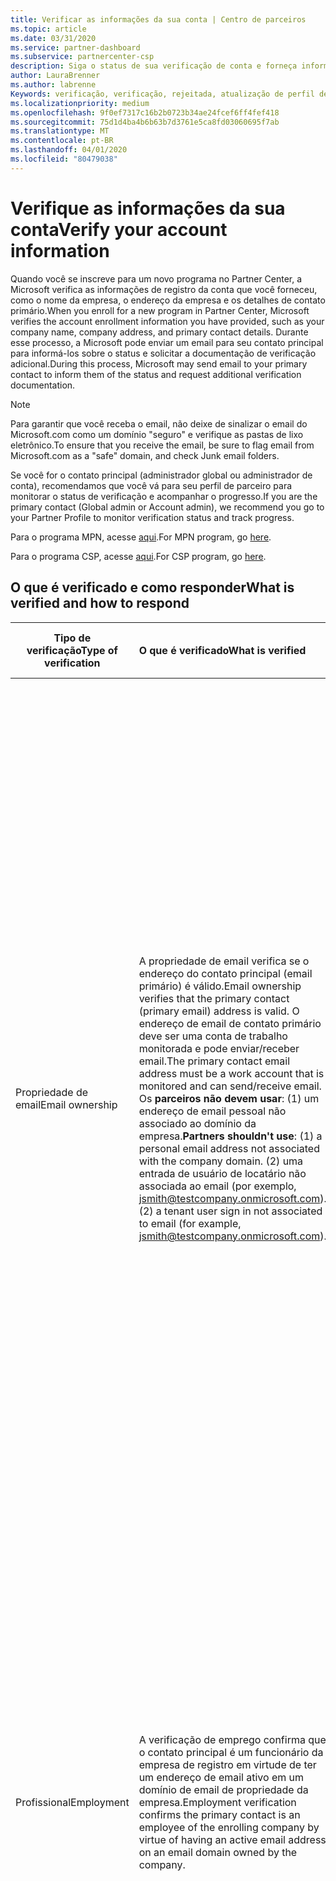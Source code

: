 ```yaml
---
title: Verificar as informações da sua conta | Centro de parceiros
ms.topic: article
ms.date: 03/31/2020
ms.service: partner-dashboard
ms.subservice: partnercenter-csp
description: Siga o status de sua verificação de conta e forneça informações adicionais, se necessário.
author: LauraBrenner
ms.author: labrenne
Keywords: verificação, verificação, rejeitada, atualização de perfil de parceiro
ms.localizationpriority: medium
ms.openlocfilehash: 9f0ef7317c16b2b0723b34ae24fcef6ff4fef418
ms.sourcegitcommit: 75d1d4ba4b6b63b7d3761e5ca8fd03060695f7ab
ms.translationtype: MT
ms.contentlocale: pt-BR
ms.lasthandoff: 04/01/2020
ms.locfileid: "80479038"
---
```

# <a name="verify-your-account-information"></a><span data-ttu-id="416d6-104">Verifique as informações da sua conta</span><span class="sxs-lookup"><span data-stu-id="416d6-104">Verify your account information</span></span>

<span data-ttu-id="416d6-105">Quando você se inscreve para um novo programa no Partner Center, a Microsoft verifica as informações de registro da conta que você forneceu, como o nome da empresa, o endereço da empresa e os detalhes de contato primário.</span><span class="sxs-lookup"><span data-stu-id="416d6-105">When you enroll for a new program in Partner Center, Microsoft verifies the account enrollment information you have provided, such as your company name, company address, and primary contact details.</span></span> <span data-ttu-id="416d6-106">Durante esse processo, a Microsoft pode enviar um email para seu contato principal para informá-los sobre o status e solicitar a documentação de verificação adicional.</span><span class="sxs-lookup"><span data-stu-id="416d6-106">During this process, Microsoft may send email to your primary contact to inform them of the status and request additional verification documentation.</span></span> 

>[!NOTE]
><span data-ttu-id="416d6-107">Para garantir que você receba o email, não deixe de sinalizar o email do Microsoft.com como um domínio "seguro" e verifique as pastas de lixo eletrônico.</span><span class="sxs-lookup"><span data-stu-id="416d6-107">To ensure that you receive the email, be sure to flag email from Microsoft.com as a "safe" domain, and check Junk email folders.</span></span>

<span data-ttu-id="416d6-108">Se você for o contato principal (administrador global ou administrador de conta), recomendamos que você vá para seu perfil de parceiro para monitorar o status de verificação e acompanhar o progresso.</span><span class="sxs-lookup"><span data-stu-id="416d6-108">If you are the primary contact (Global admin or Account admin), we recommend you go to your Partner Profile to monitor verification status and track progress.</span></span>

<span data-ttu-id="416d6-109">Para o programa MPN, acesse [aqui](https://partner.microsoft.com/pcv/accountsettings/connectedpartnerprofile).</span><span class="sxs-lookup"><span data-stu-id="416d6-109">For MPN program, go [here](https://partner.microsoft.com/pcv/accountsettings/connectedpartnerprofile).</span></span>

<span data-ttu-id="416d6-110">Para o programa CSP, acesse [aqui](https://partner.microsoft.com/pcv/accountsettings/partnerprofile).</span><span class="sxs-lookup"><span data-stu-id="416d6-110">For CSP program, go [here](https://partner.microsoft.com/pcv/accountsettings/partnerprofile).</span></span>


## <a name="what-is-verified-and-how-to-respond"></a><span data-ttu-id="416d6-111">O que é verificado e como responder</span><span class="sxs-lookup"><span data-stu-id="416d6-111">What is verified and how to respond</span></span>

|<span data-ttu-id="416d6-112">**Tipo de verificação**</span><span class="sxs-lookup"><span data-stu-id="416d6-112">**Type of verification**</span></span>   |<span data-ttu-id="416d6-113">**O que é verificado**</span><span class="sxs-lookup"><span data-stu-id="416d6-113">**What is verified**</span></span>   |<span data-ttu-id="416d6-114">**O que fazer se rejeitado**</span><span class="sxs-lookup"><span data-stu-id="416d6-114">**What to do if rejected**</span></span>   |
|----------------------------|:-----------------------------------|:--------------------------------------|
|<span data-ttu-id="416d6-115">Propriedade de email</span><span class="sxs-lookup"><span data-stu-id="416d6-115">Email ownership</span></span>   |<span data-ttu-id="416d6-116">A propriedade de email verifica se o endereço do contato principal (email primário) é válido.</span><span class="sxs-lookup"><span data-stu-id="416d6-116">Email ownership verifies that the primary contact (primary email) address is valid.</span></span> <span data-ttu-id="416d6-117">O endereço de email de contato primário deve ser uma conta de trabalho monitorada e pode enviar/receber email.</span><span class="sxs-lookup"><span data-stu-id="416d6-117">The primary contact email address must be a work account that is monitored and can send/receive email.</span></span> <span data-ttu-id="416d6-118">Os **parceiros não devem usar**: (1) um endereço de email pessoal não associado ao domínio da empresa.</span><span class="sxs-lookup"><span data-stu-id="416d6-118">**Partners shouldn't use**: (1) a personal email address not associated with the company domain.</span></span> <span data-ttu-id="416d6-119">(2) uma entrada de usuário de locatário não associada ao email (por exemplo, jsmith@testcompany.onmicrosoft.com).</span><span class="sxs-lookup"><span data-stu-id="416d6-119">(2) a tenant user sign in not associated to email (for example, jsmith@testcompany.onmicrosoft.com).</span></span>  |<span data-ttu-id="416d6-120">Se você não receber a mensagem de email de verificação de propriedade de email dentro de um dia útil, poderá solicitar que reenviemos usando os links a seguir: para [MPN](https://partner.microsoft.com/pcv/accountsettings/connectedpartnerprofile), para o [CSP](https://partner.microsoft.com/pcv/accountsettings/partnerprofile).</span><span class="sxs-lookup"><span data-stu-id="416d6-120">If you don't receive the email ownership verification email message within one business day, you can request we resend using the following links: for [MPN](https://partner.microsoft.com/pcv/accountsettings/connectedpartnerprofile), for [CSP](https://partner.microsoft.com/pcv/accountsettings/partnerprofile).</span></span> <span data-ttu-id="416d6-121">Na página perfil, clique no link "reenviar email de verificação" para que a Microsoft reenvie o email para você.</span><span class="sxs-lookup"><span data-stu-id="416d6-121">In the profile page, click on "Resend verification email" link for Microsoft to resend the email to you.</span></span> <span data-ttu-id="416d6-122">Para garantir que o email seja recebido, não deixe de sinalizar o email do Microsoft.com como um domínio "seguro" e verifique as pastas de lixo eletrônico.</span><span class="sxs-lookup"><span data-stu-id="416d6-122">To ensure that the email is received, be sure to flag email from Microsoft.com as a "safe" domain, and check Junk email folders.</span></span>|
|<span data-ttu-id="416d6-123">Profissional</span><span class="sxs-lookup"><span data-stu-id="416d6-123">Employment</span></span> |<span data-ttu-id="416d6-124">A verificação de emprego confirma que o contato principal é um funcionário da empresa de registro em virtude de ter um endereço de email ativo em um domínio de email de propriedade da empresa.</span><span class="sxs-lookup"><span data-stu-id="416d6-124">Employment verification confirms the primary contact is an employee of the enrolling company by virtue of having an active email address on an email domain owned by the company.</span></span>|<span data-ttu-id="416d6-125">Se a verificação de emprego for rejeitada, o contato principal (normalmente seu administrador global ou de conta) precisará fornecer documentação confirmando que o domínio de email do contato está sob a propriedade de seu empregador.</span><span class="sxs-lookup"><span data-stu-id="416d6-125">If employment verification is rejected, the primary contact (normally your Global or Account Admin) will need to provide documentation confirming the contact's email domain is under the ownership of their employer.</span></span> <span data-ttu-id="416d6-126">[Crie um tíquete de suporte](https://nam06.safelinks.protection.outlook.com/?url=https%3A%2F%2Fpartner.microsoft.com%2Fdashboard%2Fsupport%2Fcsp%2Fservicerequests%2Fcreate%3Fstage%3D2%26topicid%3D21655de7-7dbb-4927-33a2-f60f45feadf3&data=02%7C01%7CLaura.Brenner%40microsoft.com%7C2998df3c6bed41f5585a08d7cf7fbc39%7C72f988bf86f141af91ab2d7cd011db47%7C1%7C0%7C637206019881666017&sdata=9CBn9KSe3hi2nApRNVP6mLE9UX2JBOM1denAKXCutcI%3D&reserved=0).</span><span class="sxs-lookup"><span data-stu-id="416d6-126">[Create a Support ticket](https://nam06.safelinks.protection.outlook.com/?url=https%3A%2F%2Fpartner.microsoft.com%2Fdashboard%2Fsupport%2Fcsp%2Fservicerequests%2Fcreate%3Fstage%3D2%26topicid%3D21655de7-7dbb-4927-33a2-f60f45feadf3&data=02%7C01%7CLaura.Brenner%40microsoft.com%7C2998df3c6bed41f5585a08d7cf7fbc39%7C72f988bf86f141af91ab2d7cd011db47%7C1%7C0%7C637206019881666017&sdata=9CBn9KSe3hi2nApRNVP6mLE9UX2JBOM1denAKXCutcI%3D&reserved=0).</span></span>|
|<span data-ttu-id="416d6-127">Negócios</span><span class="sxs-lookup"><span data-stu-id="416d6-127">Business</span></span>   |<span data-ttu-id="416d6-128">Verificação de negócios confirma que a empresa de registro é uma entidade de negócios legítima e no endereço usado para o registro.</span><span class="sxs-lookup"><span data-stu-id="416d6-128">Business verification confirms that the enrolling company is a legitimate business entity and at the address used for the enrollment.</span></span>|<span data-ttu-id="416d6-129">Se a verificação de negócios falhar, o contato principal (normalmente seu administrador global ou de conta) será solicitado a fornecer documentação oficial, como um registro de negócios ou certificado ou recebimento de registro de imposto, do país de residência da empresa ou o município confirmando que a empresa está autorizada a fazer negócios sob esse nome de entidade e está localizada no endereço de registro.</span><span class="sxs-lookup"><span data-stu-id="416d6-129">If business verification fails, the primary contact (normally your Global or Account admin) will be asked to provide official documentation, such as a business registration or tax registration certificate or receipt, from the company's home country or municipality confirming that the company is authorized to do business under that entity name and is located at the enrollment address.</span></span> [<span data-ttu-id="416d6-130">Criar um tíquete de suporte</span><span class="sxs-lookup"><span data-stu-id="416d6-130">Create a Support ticket</span></span>](https://nam06.safelinks.protection.outlook.com/?url=https%3A%2F%2Fpartner.microsoft.com%2Fdashboard%2Fsupport%2Fcsp%2Fservicerequests%2Fcreate%3Fstage%3D2%26topicid%3D21655de7-7dbb-4927-33a2-f60f45feadf3&data=02%7C01%7CLaura.Brenner%40microsoft.com%7C2998df3c6bed41f5585a08d7cf7fbc39%7C72f988bf86f141af91ab2d7cd011db47%7C1%7C0%7C637206019881666017&sdata=9CBn9KSe3hi2nApRNVP6mLE9UX2JBOM1denAKXCutcI%3D&reserved=0)|

>[!NOTE]
><span data-ttu-id="416d6-131">Saiba como atualizar seu [perfil comercial legal (endereço)](https://docs.microsoft.com/partner-center/update-your-partner-profile).</span><span class="sxs-lookup"><span data-stu-id="416d6-131">Learn how to update your [Legal Business Profile (address)](https://docs.microsoft.com/partner-center/update-your-partner-profile).</span></span>

## <a name="when-verification-concludes"></a><span data-ttu-id="416d6-132">Quando a verificação for concluída</span><span class="sxs-lookup"><span data-stu-id="416d6-132">When verification concludes</span></span>


<span data-ttu-id="416d6-133">Depois que o processo de verificação for concluído, o status de verificação do seu registro na página de perfil será alterado de "pendente" para "autorizado", e as etapas do processo com status exibido na página desaparecerão.</span><span class="sxs-lookup"><span data-stu-id="416d6-133">Once the verification process is complete, the verification status of your enrollment on the profile page will change from "pending" to "authorized," and the process steps with status displayed on that page will disappear.</span></span>
<span data-ttu-id="416d6-134">O contato principal receberá um email da Microsoft dentro de alguns dias úteis após a conclusão da verificação.</span><span class="sxs-lookup"><span data-stu-id="416d6-134">The primary contact will receive an email from Microsoft within a few business days after the verification is completed.</span></span> 

<span data-ttu-id="416d6-135">Depois de entrar no seu perfil, se você vir **ações pendentes**, conclua as alterações necessárias da seguinte maneira:</span><span class="sxs-lookup"><span data-stu-id="416d6-135">After signing into your profile, if you see **Pending actions**, complete the necessary changes as follows:</span></span>

- <span data-ttu-id="416d6-136">Para o programa MPN, acesse [aqui](https://partner.microsoft.com/pcv/accountsettings/connectedpartnerprofile).</span><span class="sxs-lookup"><span data-stu-id="416d6-136">For MPN program, go [here](https://partner.microsoft.com/pcv/accountsettings/connectedpartnerprofile).</span></span>  
- <span data-ttu-id="416d6-137">Para o programa CSP, acesse [aqui](https://partner.microsoft.com/pcv/accountsettings/partnerprofile).</span><span class="sxs-lookup"><span data-stu-id="416d6-137">For CSP program, go [here](https://partner.microsoft.com/pcv/accountsettings/partnerprofile).</span></span>

<span data-ttu-id="416d6-138">Se precisar de ajuda para concluir essas etapas no Partner Center, você poderá entrar em contato com a equipe de suporte do parceiro abrindo um tíquete na seção de suporte do Partner Center.</span><span class="sxs-lookup"><span data-stu-id="416d6-138">If you need assistance completing these steps in Partner Center, you can contact the partner support team by opening a ticket in the Support section of Partner Center.</span></span>  <span data-ttu-id="416d6-139">Inicie [aqui](https://partner.microsoft.com/dashboard/support/servicerequests/create?stage=2&topicid=21655de7-7dbb-4927-33a2-f60f45feadf3).</span><span class="sxs-lookup"><span data-stu-id="416d6-139">Start [here](https://partner.microsoft.com/dashboard/support/servicerequests/create?stage=2&topicid=21655de7-7dbb-4927-33a2-f60f45feadf3).</span></span>


